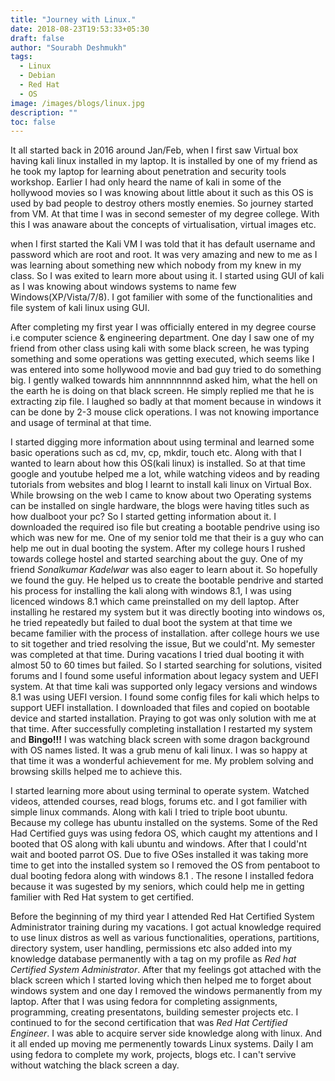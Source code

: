 ```yaml
---
title: "Journey with Linux."
date: 2018-08-23T19:53:33+05:30
draft: false
author: "Sourabh Deshmukh"
tags:
  - Linux
  - Debian
  - Red Hat
  - OS
image: /images/blogs/linux.jpg
description: ""
toc: false
---
```


It all started back in 2016 around Jan/Feb, when I first saw Virtual box having kali linux installed in my laptop. It is installed by one of my friend as he took my laptop for learning about penetration and security tools workshop. Earlier I had only heard the name of kali in some of the hollywood movies so I was knowing about little about it such as this OS is used by bad people to destroy others mostly enemies. So journey started from VM. At that time I was in second semester of my degree college. With this I was anaware about the concepts of virtualisation, virtual images etc.

when I first started the Kali VM I was told that it has default username and password which are root and root. It was very amazing and new to me as I was learning about something new which nobody from my knew in my class. So I was exited to learn more about using it. I started using GUI of kali as I was knowing about windows systems to name few Windows(XP/Vista/7/8). I got familier with some of the functionalities and file system of kali linux using GUI.

After completing my first year I was officially entered in my degree course i.e computer science & engineering department. One day I saw one of my friend from other class using kali with some black screen, he was typing something and some operations was getting executed, which seems like I was entered into some hollywood movie and bad guy tried to do something big. I gently walked towards him annnnnnnnnd asked him, what the hell on the earth he is doing on that black screen. He simply replied me that he is extracting zip file. I laughed so badly at that moment because in windows it can be done by 2-3 mouse click operations. I was not knowing importance and usage of terminal at that time.

I started digging more information about using terminal and learned some basic operations such as cd, mv, cp,  mkdir, touch etc. Along with that I wanted to learn about how this OS(kali linux) is installed. So at that time google and youtube helped me a lot, while watching videos and by reading tutorials from websites and blog I learnt to install kali linux on Virtual Box. While browsing on the web I came to know about two Operating systems can be installed on single hardware, the blogs were having titles such as how dualboot your pc? So I started getting information about it. I downloaded the required iso file but creating a bootable pendrive using iso which was new for me. One of my senior told me that their is a guy who can help me out in dual booting the system. After my college hours I rushed towards college hostel and started searching about the guy. One of my friend _Sonalkumar Kadelwar_ was also eager to learn about it. So hopefully we found the guy. He helped us to create the bootable pendrive and started his process for installing the kali along with windows 8.1, I was using licenced windows 8.1 which came preinstalled on my dell laptop. After installing he restared my system but it was directly booting into windows os, he tried repeatedly but failed to dual boot the system at that time we became familier with the process of installation. after college hours we use to sit together and tried resolving the issue, But we could'nt. My semester was completed at that time. During vacations I tried dual booting it with almost 50 to 60 times but failed. So I started searching for solutions, visited forums and I found some useful information about legacy system and UEFI system. At that time kali was supported only legacy versions and windows 8.1 was using UEFI version. I found some config files for kali which helps to support UEFI installation. I downloaded that files and copied on bootable device and started installation. Praying to got was only solution with me at that time. After successfully completing installation I restarted my system and **Bingo!!!** I was watching black screen with some dragon background with OS names listed. It was a grub menu of kali linux. I was so happy at that time it was a wonderful achievement for me. My problem solving and browsing skills helped me to achieve this.

I started learning more about using terminal to operate system. Watched videos, attended courses, read blogs, forums etc. and I got familier with simple linux commands. Along with kali I tried to triple boot ubuntu. Because my college has ubuntu installed on the systems. Some of the Red Had Certified guys was using fedora OS, which caught my attentions and I booted that OS along with kali ubuntu and windows. After that I could'nt wait and booted parrot OS. Due to five OSes installed it was taking more time to get into the installed system so I removed the OS from pentaboot to dual booting fedora along with windows 8.1 . The resone I installed fedora because it was sugested by my seniors, which could help me in getting familier with Red Hat system to get certified.

Before the beginning of my third year I attended Red Hat Certified System Administrator training during my vacations. I got actual knowledge required to use linux distros as well as various functionalities, operations, partitions, directory system, user handling, permissions etc also added into my knowledge database permanently with a tag on my profile as _Red hat Certified System Administrator_. After that my feelings got attached with the black screen which I started loving which then helped me to forget about windows system and one day I removed the windows permanently from my laptop. After that I was using fedora for completing assignments, programming, creating presentatons, building semester projects etc. I continued to for the second certification that was _Red Hat Certified Engineer_. I was able to acquire server side knowledge along with linux. And it all ended up moving me permenently towards Linux systems. Daily I am using fedora to complete my work, projects, blogs etc. I can't servive without watching the black screen a day.
